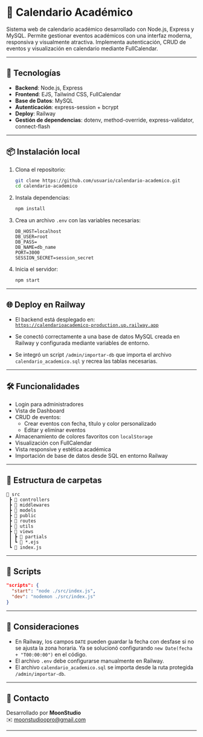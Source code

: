 
# 📅 Calendario Académico

Sistema web de calendario académico desarrollado con Node.js, Express y MySQL. Permite gestionar eventos académicos con una interfaz moderna, responsiva y visualmente atractiva. Implementa autenticación, CRUD de eventos y visualización en calendario mediante FullCalendar.

---

## 🚀 Tecnologías

- **Backend**: Node.js, Express
- **Frontend**: EJS, Tailwind CSS, FullCalendar
- **Base de Datos**: MySQL
- **Autenticación**: express-session + bcrypt
- **Deploy**: Railway
- **Gestión de dependencias**: dotenv, method-override, express-validator, connect-flash

---

## 📦 Instalación local

1. Clona el repositorio:
   ```bash
   git clone https://github.com/usuario/calendario-academico.git
   cd calendario-academico
   ```

2. Instala dependencias:
   ```bash
   npm install
   ```

3. Crea un archivo `.env` con las variables necesarias:
   ```
   DB_HOST=localhost
   DB_USER=root
   DB_PASS=
   DB_NAME=db_name
   PORT=3000
   SESSION_SECRET=session_secret
   ```

4. Inicia el servidor:
   ```bash
   npm start
   ```

---

## 🌐 Deploy en Railway

- El backend está desplegado en:  
  [`https://calendarioacademico-production.up.railway.app`](https://calendarioacademico-production.up.railway.app)

- Se conectó correctamente a una base de datos MySQL creada en Railway y configurada mediante variables de entorno.

- Se integró un script `/admin/importar-db` que importa el archivo `calendario_academico.sql` y recrea las tablas necesarias.

---

## 🛠 Funcionalidades

- Login para administradores
- Vista de Dashboard
- CRUD de eventos:
  - Crear eventos con fecha, título y color personalizado
  - Editar y eliminar eventos
- Almacenamiento de colores favoritos con `localStorage`
- Visualización con FullCalendar
- Vista responsive y estética académica
- Importación de base de datos desde SQL en entorno Railway

---

## 📁 Estructura de carpetas

```
📁 src
 ┣ 📁 controllers
 ┣ 📁 middlewares
 ┣ 📁 models
 ┣ 📁 public
 ┣ 📁 routes
 ┣ 📁 utils
 ┣ 📁 views
 ┃ ┣ 📁 partials
 ┃ ┗ 📄 *.ejs
 ┗ 📄 index.js
```

---

## 📑 Scripts

```json
"scripts": {
  "start": "node ./src/index.js",
  "dev": "nodemon ./src/index.js"
}
```

---

## 🧠 Consideraciones

- En Railway, los campos `DATE` pueden guardar la fecha con desfase si no se ajusta la zona horaria. Ya se solucionó configurando `new Date(fecha + "T00:00:00")` en el código.
- El archivo `.env` debe configurarse manualmente en Railway.
- El archivo `calendario_academico.sql` se importa desde la ruta protegida `/admin/importar-db`.

---

## 📮 Contacto

Desarrollado por **MoonStudio**  
✉️ moonstudioopro@gmail.com

---
